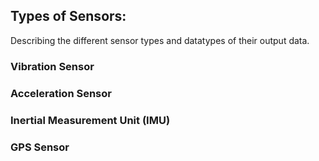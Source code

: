 ## Types of Sensors: 
Describing the different sensor types and datatypes of their output data. 

### Vibration Sensor

### Acceleration Sensor

### Inertial Measurement Unit (IMU)

### GPS Sensor